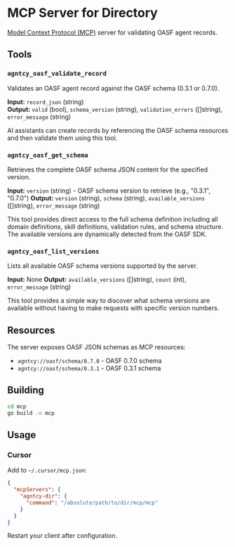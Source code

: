 # MCP Server for Directory

[Model Context Protocol (MCP)](https://modelcontextprotocol.io/) server for validating OASF agent records.

## Tools

### `agntcy_oasf_validate_record`

Validates an OASF agent record against the OASF schema (0.3.1 or 0.7.0).

**Input:** `record_json` (string)  
**Output:** `valid` (bool), `schema_version` (string), `validation_errors` ([]string), `error_message` (string)

AI assistants can create records by referencing the OASF schema resources and then validate them using this tool.

### `agntcy_oasf_get_schema`

Retrieves the complete OASF schema JSON content for the specified version.

**Input:** `version` (string) - OASF schema version to retrieve (e.g., "0.3.1", "0.7.0") **Output:** `version` (string), `schema` (string), `available_versions` ([]string), `error_message` (string)

This tool provides direct access to the full schema definition including all domain definitions, skill definitions, validation rules, and schema structure.
The available versions are dynamically detected from the OASF SDK.

### `agntcy_oasf_list_versions`

Lists all available OASF schema versions supported by the server.

**Input:** None **Output:** `available_versions` ([]string), `count` (int), `error_message` (string)

This tool provides a simple way to discover what schema versions are available without having to make requests with specific version numbers.

## Resources

The server exposes OASF JSON schemas as MCP resources:

- `agntcy://oasf/schema/0.7.0` - OASF 0.7.0 schema
- `agntcy://oasf/schema/0.3.1` - OASF 0.3.1 schema

## Building

```bash
cd mcp
go build -o mcp
```

## Usage

### Cursor

Add to `~/.cursor/mcp.json`:

```json
{
  "mcpServers": {
    "agntcy-dir": {
      "command": "/absolute/path/to/dir/mcp/mcp"
    }
  }
}
```

Restart your client after configuration.
